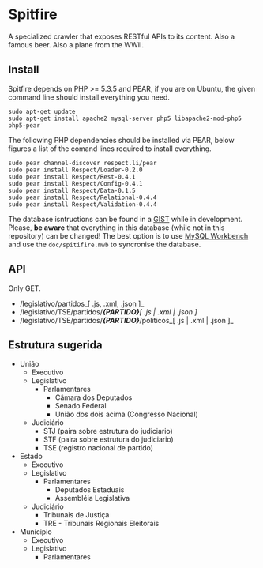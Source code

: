 Spitfire
========

A specialized crawler that exposes RESTful APIs to its content. 
Also a famous beer. Also a plane from the WWII.

Install
-------

Spitfire depends on PHP >= 5.3.5 and PEAR, if you are on Ubuntu, the given 
command line should install everything you need.

    sudo apt-get update
    sudo apt-get install apache2 mysql-server php5 libapache2-mod-php5 php5-pear

The following PHP dependencies should be installed via PEAR, below figures 
a list of the comand lines required to install everything.

    sudo pear channel-discover respect.li/pear
    sudo pear install Respect/Loader-0.2.0
    sudo pear install Respect/Rest-0.4.1
    sudo pear install Respect/Config-0.4.1
    sudo pear install Respect/Data-0.1.5
    sudo pear install Respect/Relational-0.4.4
    sudo pear install Respect/Validation-0.4.4

The database isntructions can be found in a [GIST](https://gist.github.com/2667935)
while in development. Please, **be aware** that everything in this database 
(while not in this repository) can be changed! The best option is to use 
[MySQL Workbench](http://dev.mysql.com/downloads/workbench/) and use the 
```doc/spitifire.mwb``` to syncronise the database.

API
---

Only GET.

* /legislativo/partidos_[ .js, .xml, .json ]_
* /legislativo/TSE/partidos/___{PARTIDO}____[ .js | .xml | .json ]_
* /legislativo/TSE/partidos/___{PARTIDO}___/politicos_[ .js | .xml | .json ]_

Estrutura sugerida
------------------

* União
    * Executivo
    * Legislativo
        * Parlamentares
            * Câmara dos Deputados
            * Senado Federal
            * União dos dois acima (Congresso Nacional)
    * Judiciário
        * STJ (paira sobre estrutura do judiciario)
        * STF (paira sobre estrutura do judiciario)
        * TSE (registro nacional de partido)
* Estado
    * Executivo
    * Legislativo
        * Parlamentares
            * Deputados Estaduais
            * Assembléia Legislativa
    * Judiciário
        * Tribunais de Justiça
        * TRE - Tribunais Regionais Eleitorais
* Munícipio
    * Executivo
    * Legislativo
        * Parlamentares